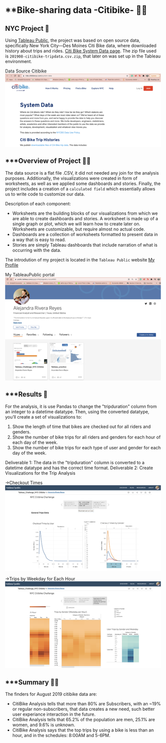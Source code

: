 # **Bike-sharing data -Citibike- :biking_woman:
## NYC Project :bicyclist:

Using [Tableau Public](https://public.tableau.com/en-us/s/), the project was based on open source data, specifically New York City—Des Moines Citi Bike data, where downloaded history about trips and rides. [Citi Bike System Data page](https://ride.citibikenyc.com/system-data). The zip file used is `201908-citibike-tripdata.csv.zip`, that later on was set up in the Tableau environment.

Data Source Citibike
![datasource](resources/Data_source.png)

## ***Overview of Project :biking_man:

The data source is a flat file .CSV, it did not needed any join for the analysis purposes. Additionally, the visualizations were created in form of worksheets, as well as we applied some dashboards and stories. Finally, the project includes a creation of a `calculated field` which essentially allows us to write code to customize our data.

Description of each component:
- Worksheets are the building blocks of our visualizations from which we are able to create dashboards and stories. A worksheet is made up of a single graph or plot, which we will learn how to create later on. Worksheets are customizable, but require almost no actual code.
- Dashboards are a collection of worksheets formatted to present data in a way that is easy to read.
- Stories are simply Tableau dashboards that include narration of what is occurring with the data.

The introdution of my project is located in the `Tableau Public` website [My Profile](https://public.tableau.com/app/profile/alejandra.rivera4003)

My TableauPublic portal
![Tableau](resources/URL.png)

## ***Results :mountain_bicyclist:

For the analysis, it is use Pandas to change the "tripduration" column from an integer to a datetime datatype. Then, using the converted datatype, you’ll create a set of visualizations to:

1. Show the length of time that bikes are checked out for all riders and genders.
2. Show the number of bike trips for all riders and genders for each hour of each day of the week.
3. Show the number of bike trips for each type of user and gender for each day of the week.

Deliverable 1: The data in the "tripduration" column is converted to a datetime datatype and has the correct time format.
Deliverable 2: Create Visualizations for the Trip Analysis

->Checkout Times
![Checkout Times](resources/Rides%20and%20Genders.png)

->Trips by Weekday for Each Hour
![Starttime](resources/Heatmaps.png)

## ***Summary :mountain_biking_woman:

The finders for August 2019 citibike data are:

- CitiBike Analysis tells that more than 80% are Subscribers, with an ~19% or regular non-subscribers, that data creates a new need, such better user experiance interaction in the future.
- CitiBike Analysis tells that 65.2% of the population are men, 25.1% are women, and 9.6% is unknown.
- CitiBike Analysis says that the top trips by using a bike is less than an hour, and in the schedules: 8:00AM and 5-6PM.


